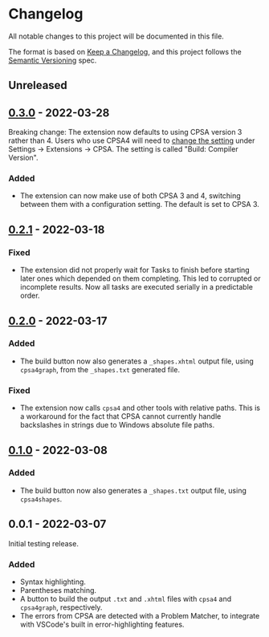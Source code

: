 # Changelog

All notable changes to this project will be documented in this file.

The format is based on [Keep a Changelog](https://keepachangelog.com/en/1.0.0),
and this project follows the [Semantic Versioning](https://semver.org/spec/v2.0.0.html) spec.

## Unreleased

## [0.3.0] - 2022-03-28

Breaking change: The extension now defaults to using CPSA version 3 rather
than 4. Users who use CPSA4 will need to
[change the setting](https://code.visualstudio.com/docs/getstarted/settings#_settings-editor)
under Settings -> Extensions -> CPSA. The setting is called "Build: Compiler
Version".

### Added

- The extension can now make use of both CPSA 3 and 4, switching between them
  with a configuration setting. The default is set to CPSA 3.

## [0.2.1] - 2022-03-18

### Fixed

- The extension did not properly wait for Tasks to finish before starting
  later ones which depended on them completing. This led to corrupted or
  incomplete results. Now all tasks are executed serially in a predictable
  order.

## [0.2.0] - 2022-03-17

### Added

- The build button now also generates a `_shapes.xhtml` output file, using
  `cpsa4graph`, from the `_shapes.txt` generated file.

### Fixed

- The extension now calls `cpsa4` and other tools with relative paths. This is
  a workaround for the fact that CPSA cannot currently handle backslashes in
  strings due to Windows absolute file paths.

## [0.1.0] - 2022-03-08

### Added

- The build button now also generates a `_shapes.txt` output file, using
  `cpsa4shapes`.

## 0.0.1 - 2022-03-07

Initial testing release.

### Added

- Syntax highlighting.
- Parentheses matching.
- A button to build the output `.txt` and `.xhtml` files with `cpsa4` and
  `cpsa4graph`, respectively.
- The errors from CPSA are detected with a Problem Matcher, to integrate
  with VSCode's built in error-highlighting features.

[0.3.0]: https://artifacts.mitre.org/artifactory/generic-vscode-cpsa-local/vscode-cpsa-0.3.0.vsix
[0.2.1]: https://artifacts.mitre.org/artifactory/generic-vscode-cpsa-local/vscode-cpsa-0.2.1.vsix
[0.2.0]: https://artifacts.mitre.org/artifactory/generic-vscode-cpsa-local/vscode-cpsa-0.2.0.vsix
[0.1.0]: https://artifacts.mitre.org/artifactory/generic-vscode-cpsa-local/vscode-cpsa-0.1.0.vsix
